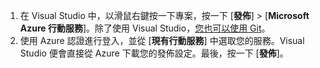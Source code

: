 
1. 在 Visual Studio 中，以滑鼠右鍵按一下專案，按一下 [**發佈**] > [**Microsoft Azure 行動服務**]。除了使用 Visual Studio，[您也可以使用 Git](../articles/mobile-services/mobile-services-dotnet-backend-store-code-source-control.md)。
2. 使用 Azure 認證進行登入，並從 [**現有行動服務**] 中選取您的服務。Visual Studio 便會直接從 Azure 下載您的發佈設定。最後，按一下 [**發佈**]。

<!---HONumber=Oct15_HO3-->